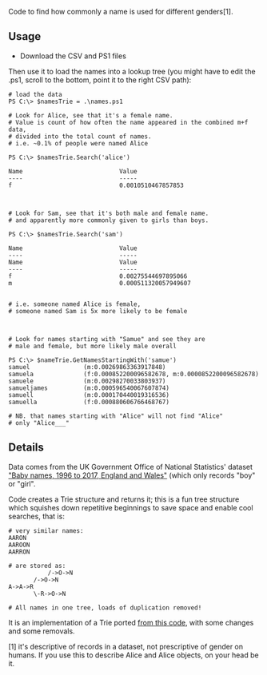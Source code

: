 Code to find how commonly a name is used for different genders[1].

## Usage

- Download the CSV and PS1 files

Then use it to load the names into a lookup tree (you might have to edit the .ps1, scroll to the bottom, point it to the right CSV path):

```
# load the data
PS C:\> $namesTrie = .\names.ps1

# Look for Alice, see that it's a female name.
# Value is count of how often the name appeared in the combined m+f data, 
# divided into the total count of names.
# i.e. ~0.1% of people were named Alice

PS C:\> $namesTrie.Search('alice')

Name                           Value
----                           -----
f                              0.0010510467857853



# Look for Sam, see that it's both male and female name.
# and apparently more commonly given to girls than boys.

PS C:\> $namesTrie.Search('sam')

Name                           Value
----                           -----
Name                           Value
----                           -----
f                              0.00275544697895066
m                              0.000511320057949607


# i.e. someone named Alice is female, 
# someone named Sam is 5x more likely to be female



# Look for names starting with "Samue" and see they are
# male and female, but more likely male overall

PS C:\> $nameTrie.GetNamesStartingWith('samue')
samuel               (m:0.00269863363917848)
samuela              (f:0.000852200096582678, m:0.0000852200096582678)
samuele              (m:0.00298270033803937)
samueljames          (m:0.000596540067607874)
samuell              (m:0.000170440019316536)
samuella             (f:0.000880606766468767)

# NB. that names starting with "Alice" will not find "Alice"
# only "Alice___"
```


## Details

Data comes from the UK Government Office of National Statistics' dataset
["Baby names, 1996 to 2017, England and Wales"](
https://www.ons.gov.uk/peoplepopulationandcommunity/birthsdeathsandmarriages/livebirths/adhocs/009010babynames1996to2017englandandwales)
(which only records "boy" or "girl".


Code creates a Trie structure and returns it;
this is a fun tree structure which squishes down repetitive
beginnings to save space and enable cool searches, that is:

```
# very similar names:
AARON
AAROON
AARRON

# are stored as:
           /->O->N
       /->O->N
A->A->R
       \-R->O->N

# All names in one tree, loads of duplication removed!
```

It is an implementation of a Trie ported [from this code](https://visualstudiomagazine.com/articles/2015/10/20/text-pattern-search-trie-class-net.aspx), with some changes and some removals.


[1] it's descriptive of records in a dataset, not prescriptive of gender on humans.
If you use this to describe Alice and Alice objects, on your head be it.
